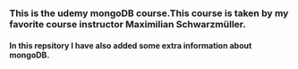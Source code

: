 ### This is the udemy mongoDB course.This course is taken by my favorite course instructor Maximilian Schwarzmüller.
#### In this repsitory I have also added some extra information about mongoDB.
